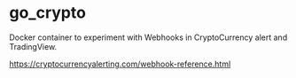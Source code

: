 # go_crypto



Docker container to experiment with Webhooks in CryptoCurrency alert and TradingView.


https://cryptocurrencyalerting.com/webhook-reference.html
